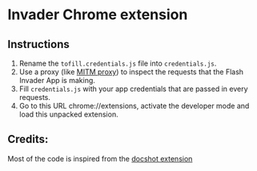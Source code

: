 # Invader Chrome extension

## Instructions

1. Rename the `tofill.credentials.js` file into `credentials.js`.
2. Use a proxy (like [MITM proxy](https://mitmproxy.org)) to inspect the requests that the Flash Invader App is making.
3. Fill `credentials.js` with your app credentials that are passed in every requests.
4. Go to this URL chrome://extensions, activate the developer mode and load this unpacked extension.

## Credits:

Most of the code is inspired from the [docshot extension](https://github.com/mapbox/docshot)
